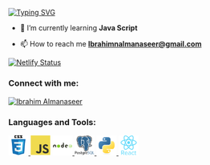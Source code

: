 [![Typing SVG](https://readme-typing-svg.herokuapp.com?font=Roboto+Slab&duration=6000&color=4D1928&background=E5F9FF00&center=true&vCenter=true&multiline=true&width=450&height=60&lines=Hi+%F0%9F%91%8B%2C+I'm+Ibrahim+Almanaseer;A+Full-Stack+Developer)](https://git.io/typing-svg)

 

 

<!-- <style>
 a {
    color: #0060B6;
    text-decoration: none;
}

a:hover {
    color:#00A0C6; 
    text-decoration:none; 
    cursor:pointer;  
}
 </style> -->

- 🌱 I’m currently learning **Java Script**

- 📫 How to reach me **Ibrahimnalmanaseer@gmail.com**


[![Netlify Status](https://api.netlify.com/api/v1/badges/7d10fd6b-2a3a-47c4-acf3-d4b915042ac0/deploy-status)](https://eloquent-pavlova-84912e.netlify.app/)
 

<h3 >Connect with me:</h3>
<p>
<a href="https://www.linkedin.com/in/ibrahim-almanaseer-791624b1/" target="blank"><img align="center" src="https://raw.githubusercontent.com/rahuldkjain/github-profile-readme-generator/master/src/images/icons/Social/linked-in-alt.svg" alt="Ibrahim Almanaseer" height="30" width="40" /></a>
</p>
 
 
<h3 align="left">Languages and Tools:</h3>
<p align="left"> <a href="https://www.chartjs.org" target="_blank">  <a href="https://www.w3schools.com/css/" target="_blank"> <img src="https://raw.githubusercontent.com/devicons/devicon/master/icons/css3/css3-original-wordmark.svg" alt="css3" width="40" height="40"/> </a>   <img src="https://raw.githubusercontent.com/devicons/devicon/master/icons/javascript/javascript-original.svg" alt="javascript" width="40" height="40"/> </a> </a> <a href="https://nodejs.org" target="_blank"> <img src="https://raw.githubusercontent.com/devicons/devicon/master/icons/nodejs/nodejs-original-wordmark.svg" alt="nodejs" width="40" height="40"/> </a> <a href="https://www.postgresql.org" target="_blank"> <img src="https://raw.githubusercontent.com/devicons/devicon/master/icons/postgresql/postgresql-original-wordmark.svg" alt="postgresql" width="40" height="40"/> </a> <a href="https://www.python.org" target="_blank"> <img src="https://raw.githubusercontent.com/devicons/devicon/master/icons/python/python-original.svg" alt="python" width="40" height="40"/> </a> <a href="https://reactjs.org/" target="_blank"> <img src="https://raw.githubusercontent.com/devicons/devicon/master/icons/react/react-original-wordmark.svg" alt="react" width="40" height="40"/> </a> <a href="https://reactnative.dev/" target="_blank">  </p>


